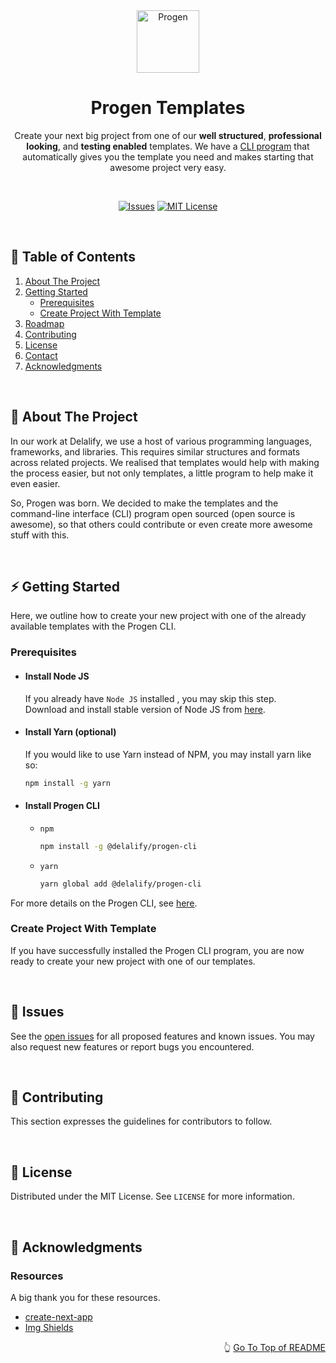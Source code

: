 <div id="top"></div>

<div align="center">
  <a href="https://github.com/delalify/progen-templates">
    <img src="<progen-logo-url-here>" alt="Progen" width="100" height="100">
  </a>

  <br />
  
  <h1 align="center">Progen Templates</h1>

  <p align="center">
   Create your next big project from one of our <b>well structured</b>, <b>professional looking</b>, and <b>testing enabled</b> templates. We have a <a href='(http://github.com/delalify/progen)'>CLI program</a> that automatically gives you the template you need and makes starting that awesome project very easy.
  </p>

  <br />

  <!-- PROJECT SHIELDS -->
  <!--
  https://www.markdownguide.org/basic-syntax/#reference-style-links
  -->

[![Issues][issues-shield]][issues-url]
[![MIT License][license-shield]][license-url]

</div>

<br />

<!-- TABLE OF CONTENTS -->

## 📜 Table of Contents

<ol>
  <li><a href="#about-the-project">About The Project</a></li>
  <li>
    <a href="#getting-started">Getting Started</a>
    <ul>
      <li><a href="#prerequisites">Prerequisites</a></li>
      <li><a href="#create-project-with-template">Create Project With Template</a></li>
    </ul>
  </li>
  <li><a href="#roadmap">Roadmap</a></li>
  <li><a href="#contributing">Contributing</a></li>
  <li><a href="#license">License</a></li>
  <li><a href="#contact">Contact</a></li>
  <li><a href="#acknowledgments">Acknowledgments</a></li>
</ol>

<br />

<!-- ABOUT THE PROJECT -->

## 📖 About The Project

<p>
  In our work at Delalify, we use a host of various programming languages, frameworks, and libraries. This requires similar structures and formats across related projects. We realised that templates would help with making the process easier, but not only templates, a little program to help make it even easier.
</p>
<p>
  So, Progen was born. We decided to make the templates and the command-line interface (CLI) program open sourced (open source is awesome), so that others could contribute or even create more awesome stuff with this.
</p>

<br />

<!-- GETTING STARTED -->

## ⚡ Getting Started

Here, we outline how to create your new project with one of the already available templates with the Progen CLI.

### Prerequisites

- #### Install Node JS

  If you already have `Node JS` installed , you may skip this step.<br />
  Download and install stable version of Node JS from [here](https://nodejs.org/download).

- #### Install Yarn (optional)

  If you would like to use Yarn instead of NPM, you may install yarn like so:

  ```sh
  npm install -g yarn
  ```

- #### Install Progen CLI

  - `npm`

    ```sh
    npm install -g @delalify/progen-cli
    ```

  - `yarn`

    ```sh
    yarn global add @delalify/progen-cli
    ```

For more details on the Progen CLI, see [here](https://github.com/delalify/progen).

### Create Project With Template

If you have successfully installed the Progen CLI program, you are now ready to create your new project with one of our templates.

<br />

<!-- ISSUES -->

## 🎯 Issues

See the [open issues](project-issues-link-here) for all proposed features and known issues. You may also request new features or report bugs you encountered.

<br />

<!-- CONTRIBUTING -->

## 🤝 Contributing

This section expresses the guidelines for contributors to follow.

<br />

<!-- LICENSE -->

## 📰 License

Distributed under the MIT License. See `LICENSE` for more information.

<br />

<!-- ACKNOWLEDGMENTS -->

## 👏 Acknowledgments

### Resources

A big thank you for these resources.

- [create-next-app](https://github.com/vercel/next.js/tree/canary/packages/create-next-app)
- [Img Shields](https://shields.io)

<p align="right">👆 <a href="#top">Go To Top of README</a></p>

<!-- LINKS & IMAGES -->
<!-- https://www.markdownguide.org/basic-syntax/#reference-style-links -->

[issues-shield]: https://img.shields.io/github/issues/delalify/progen-templates.svg
[issues-url]: https://github.com/delalify/progen-templates/issues
[license-shield]: https://img.shields.io/badge/License-MIT-green.svg
[license-url]: https://opensource.org/licenses/MIT
